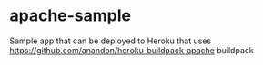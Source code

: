 apache-sample
=============

Sample app that can be deployed to Heroku that uses https://github.com/anandbn/heroku-buildpack-apache buildpack